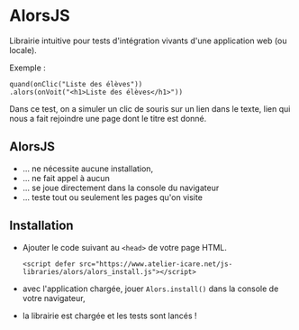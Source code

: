 # AlorsJS

Librairie intuitive pour tests d'intégration vivants d'une application web (ou locale).

Exemple : 

~~~
quand(onClic("Liste des élèves"))
.alors(onVoit("<h1>Liste des élèves</h1>"))
~~~

Dans ce test, on a simuler un clic de souris sur un lien dans le texte, lien qui nous a fait rejoindre une page dont le titre est donné.

## AlorsJS

* … ne nécessite aucune installation,
* … ne fait appel à aucun
* … se joue directement dans la console du navigateur
* … teste tout ou seulement les pages qu'on visite

## Installation

* Ajouter le code suivant au `<head>` de votre page HTML.

  ~~~
  <script defer src="https://www.atelier-icare.net/js-libraries/alors/alors_install.js"></script>
  ~~~

* avec l'application chargée, jouer `Alors.install()` dans la console de votre navigateur,
* la librairie est chargée et les tests sont lancés !

